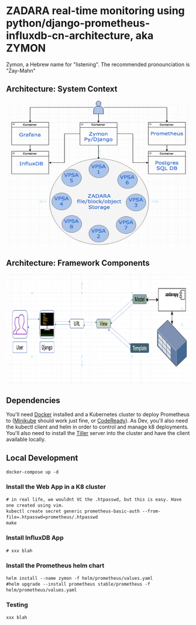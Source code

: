 # ZADARA real-time monitoring using python/django-prometheus-influxdb-cn-architecture, aka ZYMON
Zymon, a Hebrew name for "listening". The recommended pronounciation is "Zay-Mahn"

## Architecture: System Context

<p align="center">
  <img width="600" height="400" src="architecture/images/zadara%20monitor%20system%20context.png">
</p>

## Architecture: Framework Components

<p align="center">
  <img width="600" height="300" src="architecture/images/django%20framework%20to%20monitor%20zadara.png">
</p>

## Dependencies
You'll need [Docker](https://docs.docker.com/install/) installed and a Kubernetes cluster to deploy Prometheus to ([Minikube](https://kubernetes.io/docs/setup/learning-environment/minikube/) should work just fine, or [CodeReady](https://code-ready.github.io/crc/)). As Dev, you'll also need the kubectl client and helm in order to control and manage k8 deployments. You'll also need to install the [Tiller](https://helm.sh/docs/install/) server into the cluster and have the client available locally.

## Local Development

```
docker-compose up -d
```

### Install the Web App in a K8 cluster

```
# in real life, we wouldnt VC the .htpasswd, but this is easy. Have one created using vim.
kubectl create secret generic prometheus-basic-auth --from-file=.htpasswd=prometheus/.htpasswd
make
```

### Install InfluxDB App

```
# xxx blah
```

### Install the Prometheus helm chart

```
helm install --name zymon -f helm/prometheus/values.yaml
#helm upgrade --install prometheus stable/prometheus -f helm/prometheus/values.yaml
```

### Testing

```
xxx blah
```




